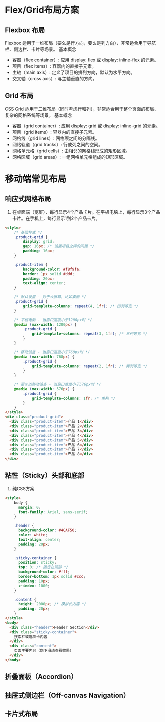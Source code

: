 # Flex/Grid布局方案
## Flexbox 布局
Flexbox 适用于一维布局（要么是行方向，要么是列方向），非常适合用于导航栏、侧边栏、卡片等场景。
基本概念
- 容器（flex container）: 应用 display: flex 或 display: inline-flex 的元素。
- 项目（flex items）: 容器内的直接子元素。
- 主轴（main axis）: 定义了项目的排列方向，默认为水平方向。
- 交叉轴（cross axis）: 与主轴垂直的方向。

## Grid 布局
CSS Grid 适用于二维布局（同时考虑行和列），非常适合用于整个页面的布局、复杂的网格系统等场景。
基本概念
- 容器（grid container）: 应用 display: grid 或 display: inline-grid 的元素。
- 项目（grid items）: 容器内的直接子元素。
- 网格线（grid lines）: 网格项之间的分隔线。
- 网格轨道（grid tracks）: 行或列之间的空间。
- 网格单元格（grid cells）: 由相邻的网格线形成的矩形区域。
- 网格区域（grid areas）: 一组网格单元格组成的矩形区域。

# 移动端常见布局
## 响应式网格布局
1. 在桌面端（宽屏），每行显示4个产品卡片。在平板电脑上，每行显示3个产品卡片。在手机上，每行显示1到2个产品卡片。
```html
<style>
    /* 基础样式 */
    .product-grid {
        display: grid;
        gap: 16px; /* 设置项目之间的间距 */
        padding: 16px;
    }

    .product-item {
        background-color: #f8f9fa;
        border: 1px solid #ddd;
        padding: 20px;
        text-align: center;
    }

    /* 默认设置 - 对于大屏幕，比如桌面 */
    .product-grid {
        grid-template-columns: repeat(4, 1fr); /* 四列等宽 */
    }

    /* 平板电脑 - 当窗口宽度小于1200px时 */
    @media (max-width: 1200px) {
        .product-grid {
            grid-template-columns: repeat(3, 1fr); /* 三列等宽 */
        }
    }

    /* 移动设备 - 当窗口宽度小于768px时 */
    @media (max-width: 768px) {
        .product-grid {
            grid-template-columns: repeat(2, 1fr); /* 两列等宽 */
        }
    }

    /* 更小的移动设备 - 当窗口宽度小于576px时 */
    @media (max-width: 576px) {
        .product-grid {
            grid-template-columns: 1fr; /* 单列 */
        }
    }
</style>
<div class="product-grid">
  <div class="product-item">产品 1</div>
  <div class="product-item">产品 2</div>
  <div class="product-item">产品 3</div>
  <div class="product-item">产品 4</div>
  <div class="product-item">产品 5</div>
  <div class="product-item">产品 6</div>
  <div class="product-item">产品 7</div>
  <div class="product-item">产品 8</div>
</div>
```
## 粘性（Sticky）头部和底部
1. 纯CSS方案
```html
<style>
    body {
      margin: 0;
      font-family: Arial, sans-serif;
    }

    .header {
      background-color: #4CAF50;
      color: white;
      text-align: center;
      padding: 20px;
    }

    .sticky-container {
      position: sticky;
      top: 0; /* 固定在顶部 */
      background-color: #fff;
      border-bottom: 1px solid #ccc;
      padding: 10px;
      z-index: 1000;
    }

    .content {
      height: 2000px; /* 模拟长内容 */
      padding: 20px;
    }
</style>
<body>
  <div class="header">Header Section</div>
  <div class="sticky-container">
    搜索栏或选项卡内容
  </div>
  <div class="content">
    页面主要内容（向下滑动查看效果）
  </div>
</body>
```
## 折叠面板（Accordion）
## 抽屉式侧边栏（Off-canvas Navigation）
## 卡片式布局